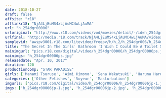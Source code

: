 ```yaml
---
date: 2018-10-27
draft: false
affsite: "r18"
afflinkr18: "NjA4LjEuMS4xLjAuMC4wLjAuMA"
url: "h_254dgr00006"
urloriginal: "http://www.r18.com/videos/vod/movies/detail/-/id=h_254dgr00006"
urlfinal: "http://media.r18.com/track/NjA4LjEuMS4xLjAuMC4wLjAuMA/videos/vod/movies/detail/-/id=h_254dgr00006"
samplevid: "awspv3001.r18.com/litevideo/freepv/h/h_2/h_254dgr006/h_254dgr006_dmb_s.mp4"
title: "The Secret In The Girls' Bathroom 'I Wish I Could Be A Toilet Seat!'"
mainimgurl: "pics.r18.com/digital/video/h_254dgr00006/h_254dgr00006ps.jpg"
mainimgs: "h_254dgr00006ps.jpg"
releasedate: "Apr. 10, 2017"
duration: 120
productioncomp: "STAR PARADISE"
girls: ['Manami Tsuruse', 'Aimi Himono', 'Sena Wakatsuki', 'Haruna Harukawa', 'Reiko Uchida', 'Airi Minagawa', 'Mami Okouchi', 'Maya Kitazawa', 'Mayumi Sugihara']
categories: ['Other Fetishes', 'Voyeur', 'Masturbation']
imgurls: ['pics.r18.com/digital/video/h_254dgr00006/h_254dgr00006jp-1.jpg', 'pics.r18.com/digital/video/h_254dgr00006/h_254dgr00006jp-2.jpg', 'pics.r18.com/digital/video/h_254dgr00006/h_254dgr00006jp-3.jpg', 'pics.r18.com/digital/video/h_254dgr00006/h_254dgr00006jp-4.jpg', 'pics.r18.com/digital/video/h_254dgr00006/h_254dgr00006jp-5.jpg', 'pics.r18.com/digital/video/h_254dgr00006/h_254dgr00006jp-6.jpg', 'pics.r18.com/digital/video/h_254dgr00006/h_254dgr00006jp-7.jpg', 'pics.r18.com/digital/video/h_254dgr00006/h_254dgr00006jp-8.jpg', 'pics.r18.com/digital/video/h_254dgr00006/h_254dgr00006jp-9.jpg', 'pics.r18.com/digital/video/h_254dgr00006/h_254dgr00006jp-10.jpg', 'pics.r18.com/digital/video/h_254dgr00006/h_254dgr00006jp-11.jpg', 'pics.r18.com/digital/video/h_254dgr00006/h_254dgr00006jp-12.jpg', 'pics.r18.com/digital/video/h_254dgr00006/h_254dgr00006jp-13.jpg', 'pics.r18.com/digital/video/h_254dgr00006/h_254dgr00006jp-14.jpg', 'pics.r18.com/digital/video/h_254dgr00006/h_254dgr00006jp-15.jpg', 'pics.r18.com/digital/video/h_254dgr00006/h_254dgr00006jp-16.jpg', 'pics.r18.com/digital/video/h_254dgr00006/h_254dgr00006jp-17.jpg', 'pics.r18.com/digital/video/h_254dgr00006/h_254dgr00006jp-18.jpg', 'pics.r18.com/digital/video/h_254dgr00006/h_254dgr00006jp-19.jpg', 'pics.r18.com/digital/video/h_254dgr00006/h_254dgr00006jp-20.jpg']
imgs: ['h_254dgr00006jp-1.jpg', 'h_254dgr00006jp-2.jpg', 'h_254dgr00006jp-3.jpg', 'h_254dgr00006jp-4.jpg', 'h_254dgr00006jp-5.jpg', 'h_254dgr00006jp-6.jpg', 'h_254dgr00006jp-7.jpg', 'h_254dgr00006jp-8.jpg', 'h_254dgr00006jp-9.jpg', 'h_254dgr00006jp-10.jpg', 'h_254dgr00006jp-11.jpg', 'h_254dgr00006jp-12.jpg', 'h_254dgr00006jp-13.jpg', 'h_254dgr00006jp-14.jpg', 'h_254dgr00006jp-15.jpg', 'h_254dgr00006jp-16.jpg', 'h_254dgr00006jp-17.jpg', 'h_254dgr00006jp-18.jpg', 'h_254dgr00006jp-19.jpg', 'h_254dgr00006jp-20.jpg']
---
```


